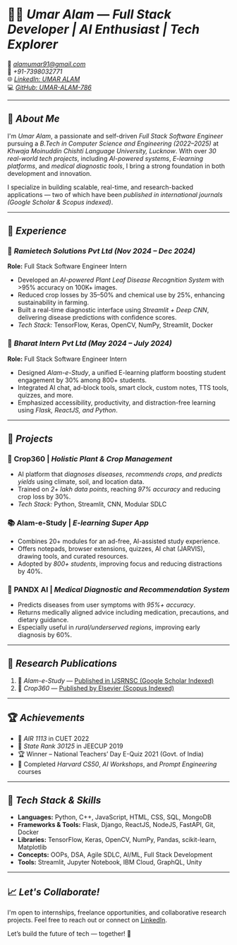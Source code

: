 # 👨‍💻 *Umar Alam* — *Full Stack Developer | AI Enthusiast | Tech Explorer*

📧 *alamumar91@gmail.com*  
📱 *+91-7398032771*  
🌐 [*LinkedIn: UMAR ALAM*](https://www.linkedin.com/in/umar-alam-khan/)  
💻 [*GitHub: UMAR-ALAM-786*](https://github.com/UMAR-ALAM-786)

---

## 🚀 *About Me*

I'm *Umar Alam*, a passionate and self-driven *Full Stack Software Engineer* pursuing a *B.Tech in Computer Science and Engineering (2022–2025)* at *Khwaja Moinuddin Chishti Language University, Lucknow*. With over *30 real-world tech projects*, including *AI-powered systems*, *E-learning platforms*, and *medical diagnostic tools*, I bring a strong foundation in both development and innovation.

I specialize in building scalable, real-time, and research-backed applications — two of which have been *published in international journals (Google Scholar & Scopus indexed)*.

---

## 💼 *Experience*

### 🏢 *Ramietech Solutions Pvt Ltd (Nov 2024 – Dec 2024)*  
**Role:** Full Stack Software Engineer Intern  
- Developed an *AI-powered Plant Leaf Disease Recognition System* with >95% accuracy on 100K+ images.  
- Reduced crop losses by 35–50% and chemical use by 25%, enhancing sustainability in farming.  
- Built a real-time diagnostic interface using *Streamlit + Deep CNN*, delivering disease predictions with confidence scores.  
- *Tech Stack:* TensorFlow, Keras, OpenCV, NumPy, Streamlit, Docker

### 🏢 *Bharat Intern Pvt Ltd (May 2024 – July 2024)*  
**Role:** Full Stack Software Engineer Intern  
- Designed *Alam-e-Study*, a unified E-learning platform boosting student engagement by 30% among 800+ students.  
- Integrated AI chat, ad-block tools, smart clock, custom notes, TTS tools, quizzes, and more.  
- Emphasized accessibility, productivity, and distraction-free learning using *Flask, ReactJS, and Python*.

---

## 🧠 *Projects*

### 🌾 **Crop360** | *Holistic Plant & Crop Management*  
- AI platform that *diagnoses diseases, recommends crops, and predicts yields* using climate, soil, and location data.  
- Trained on *2+ lakh data points*, reaching *97% accuracy* and reducing crop loss by 30%.  
- *Tech Stack:* Python, Streamlit, CNN, Modular SDLC

### 📚 **Alam-e-Study** | *E-learning Super App*  
- Combines 20+ modules for an ad-free, AI-assisted study experience.  
- Offers notepads, browser extensions, quizzes, AI chat (JARVIS), drawing tools, and curated resources.  
- Adopted by *800+ students*, improving focus and reducing distractions by 40%.

### 🧬 **PANDX AI** | *Medical Diagnostic and Recommendation System*  
- Predicts diseases from user symptoms with *95%+ accuracy*.  
- Returns medically aligned advice including medication, precautions, and dietary guidance.  
- Especially useful in *rural/underserved regions*, improving early diagnosis by 60%.

---

## 📜 *Research Publications*

1. 📖 *Alam-e-Study* — [Published in IJSRNSC (Google Scholar Indexed)](https://ijsrnsc.org/index.php/j/article/view/260)  
2. 📖 *Crop360* — [Published by Elsevier (Scopus Indexed)](https://www.elsevier.com/)

---

## 🏆 *Achievements*

- 🏅 *AIR 1113* in CUET 2022  
- 🏅 *State Rank 30125* in JEECUP 2019  
- 🏆 Winner – National Teachers’ Day E-Quiz 2021 (Govt. of India)  
- 🧠 Completed *Harvard CS50*, *AI Workshops*, and *Prompt Engineering* courses

---

## 🧰 *Tech Stack & Skills*

- **Languages:** Python, C++, JavaScript, HTML, CSS, SQL, MongoDB  
- **Frameworks & Tools:** Flask, Django, ReactJS, NodeJS, FastAPI, Git, Docker  
- **Libraries:** TensorFlow, Keras, OpenCV, NumPy, Pandas, scikit-learn, Matplotlib  
- **Concepts:** OOPs, DSA, Agile SDLC, AI/ML, Full Stack Development  
- **Tools:** Streamlit, Jupyter Notebook, IBM Cloud, GraphQL, Unity

---

## 📈 *Let's Collaborate!*

I'm open to internships, freelance opportunities, and collaborative research projects. Feel free to reach out or connect on [LinkedIn](https://www.linkedin.com/in/umar-alam-khan/).

Let’s build the future of tech — together! 🚀
